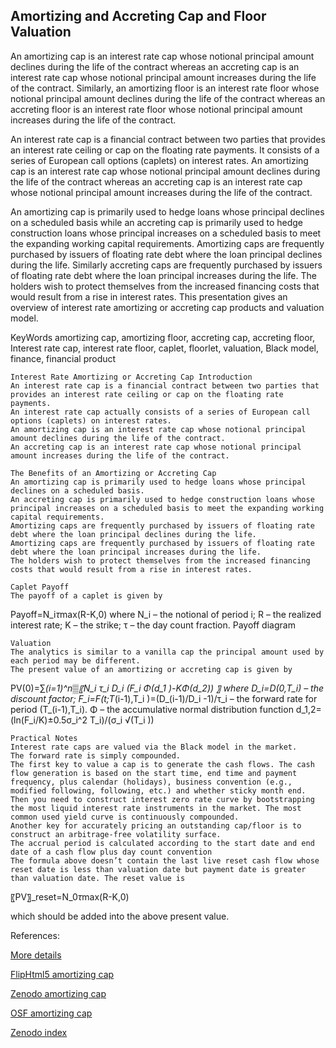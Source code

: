 ## Amortizing and Accreting Cap and Floor Valuation

An amortizing cap is an interest rate cap whose notional principal amount declines during the life of the contract whereas an accreting cap is an interest rate cap whose notional principal amount increases during the life of the contract. Similarly, an amortizing floor is an interest rate floor whose notional principal amount declines during the life of the contract whereas an accreting floor is an interest rate floor whose notional principal amount increases during the life of the contract. 

An interest rate cap is a financial contract between two parties that provides an interest rate ceiling or cap on the floating rate payments. It consists of a series of European call options (caplets) on interest rates. An amortizing cap is an interest rate cap whose notional principal amount declines during the life of the contract whereas an accreting cap is an interest rate cap whose notional principal amount increases during the life of the contract.

An amortizing cap is primarily used to hedge loans whose principal declines on a scheduled basis while an accreting cap is primarily used to hedge construction loans whose principal increases on a scheduled basis to meet the expanding working capital requirements. Amortizing caps are frequently purchased by issuers of floating rate debt where the loan principal declines during the life. Similarly accreting caps are frequently purchased by issuers of floating rate debt where the loan principal increases during the life. The holders wish to protect themselves from the increased financing costs that would result from a rise in interest rates. This presentation gives an overview of interest rate amortizing or accreting cap products and valuation model. 


KeyWords
amortizing cap, amortizing floor, accreting cap, accreting floor, Interest rate cap, interest rate floor, caplet, floorlet, valuation, Black model, finance, financial product


	Interest Rate Amortizing or Accreting Cap Introduction
	An interest rate cap is a financial contract between two parties that provides an interest rate ceiling or cap on the floating rate payments.
	An interest rate cap actually consists of a series of European call options (caplets) on interest rates. 
	An amortizing cap is an interest rate cap whose notional principal amount declines during the life of the contract.
	An accreting cap is an interest rate cap whose notional principal amount increases during the life of the contract.

	The Benefits of an Amortizing or Accreting Cap
	An amortizing cap is primarily used to hedge loans whose principal declines on a scheduled basis.
	An accreting cap is primarily used to hedge construction loans whose principal increases on a scheduled basis to meet the expanding working capital requirements.
	Amortizing caps are frequently purchased by issuers of floating rate debt where the loan principal declines during the life.
	Amortizing caps are frequently purchased by issuers of floating rate debt where the loan principal increases during the life.
	The holders wish to protect themselves from the increased financing costs that would result from a rise in interest rates.

	Caplet Payoff
	The payoff of a caplet is given by
Payoff=N_i*τ*max(R-K,0)
where N_i – the notional of period i; R – the realized interest rate; K – the strike; τ – the day count fraction.
	Payoff diagram
 

	Valuation
	The analytics is similar to a vanilla cap the principal amount used by each period may be different.
	The present value of an amortizing or accreting cap is given by
PV(0)=∑_(i=1)^n▒〖N_i τ_i D_i (F_i Φ(d_1 )-KΦ(d_2)) 〗
where 
D_i=D(0,T_i) – the discount factor; 
F_i=F(t;T_(i-1),T_i )=(D_(i-1)/D_i -1)/τ_i – the forward rate for period (T_(i-1),T_i).
Φ – the accumulative normal distribution function
d_1,2=(ln⁡(F_i/K)±0.5σ_i^2 T_i)/(σ_i √(T_i ))

	Practical Notes
	Interest rate caps are valued via the Black model in the market.
	The forward rate is simply compounded.
	The first key to value a cap is to generate the cash flows. The cash flow generation is based on the start time, end time and payment frequency, plus calendar (holidays), business convention (e.g., modified following, following, etc.) and whether sticky month end.
	Then you need to construct interest zero rate curve by bootstrapping the most liquid interest rate instruments in the market. The most common used yield curve is continuously compounded.
	Another key for accurately pricing an outstanding cap/floor is to construct an arbitrage-free volatility surface. 
	The accrual period is calculated according to the start date and end date of a cash flow plus day count convention
	The formula above doesn’t contain the last live reset cash flow whose reset date is less than valuation date but payment date is greater than valuation date. The reset value is 
〖PV〗_reset=N_0*τ*max(R-K,0)

   which should be added into the above present value.




References:


[More details](./IrAmortizingCap-25.pdf)

[FlipHtml5 amortizing cap](https://fliphtml5.com/download/download-pdf-file.php?str=x0DZh9GTud3bENXamUDO3gDN3ITPkl0av9mY)

[Zenodo amortizing cap](https://zenodo.org/record/4015544/files/IrAmortizingCap-25.pdf)

[OSF amortizing cap](https://osf.io/rfa8e/download)

[Zenodo index](https://zenodo.org/record/6546586#.YpDuxKgpDq4)

